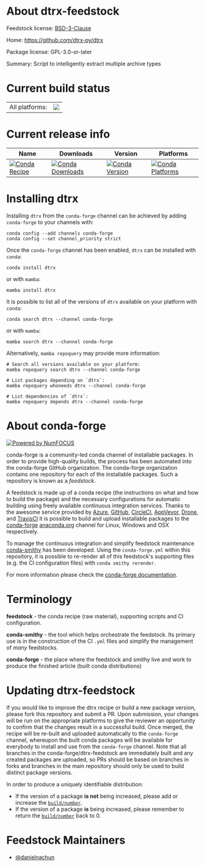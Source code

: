 About dtrx-feedstock
====================

Feedstock license: [BSD-3-Clause](https://github.com/conda-forge/dtrx-feedstock/blob/main/LICENSE.txt)

Home: https://github.com/dtrx-py/dtrx

Package license: GPL-3.0-or-later

Summary: Script to intelligently extract multiple archive types

Current build status
====================


<table><tr><td>All platforms:</td>
    <td>
      <a href="https://dev.azure.com/conda-forge/feedstock-builds/_build/latest?definitionId=25127&branchName=main">
        <img src="https://dev.azure.com/conda-forge/feedstock-builds/_apis/build/status/dtrx-feedstock?branchName=main">
      </a>
    </td>
  </tr>
</table>

Current release info
====================

| Name | Downloads | Version | Platforms |
| --- | --- | --- | --- |
| [![Conda Recipe](https://img.shields.io/badge/recipe-dtrx-green.svg)](https://anaconda.org/conda-forge/dtrx) | [![Conda Downloads](https://img.shields.io/conda/dn/conda-forge/dtrx.svg)](https://anaconda.org/conda-forge/dtrx) | [![Conda Version](https://img.shields.io/conda/vn/conda-forge/dtrx.svg)](https://anaconda.org/conda-forge/dtrx) | [![Conda Platforms](https://img.shields.io/conda/pn/conda-forge/dtrx.svg)](https://anaconda.org/conda-forge/dtrx) |

Installing dtrx
===============

Installing `dtrx` from the `conda-forge` channel can be achieved by adding `conda-forge` to your channels with:

```
conda config --add channels conda-forge
conda config --set channel_priority strict
```

Once the `conda-forge` channel has been enabled, `dtrx` can be installed with `conda`:

```
conda install dtrx
```

or with `mamba`:

```
mamba install dtrx
```

It is possible to list all of the versions of `dtrx` available on your platform with `conda`:

```
conda search dtrx --channel conda-forge
```

or with `mamba`:

```
mamba search dtrx --channel conda-forge
```

Alternatively, `mamba repoquery` may provide more information:

```
# Search all versions available on your platform:
mamba repoquery search dtrx --channel conda-forge

# List packages depending on `dtrx`:
mamba repoquery whoneeds dtrx --channel conda-forge

# List dependencies of `dtrx`:
mamba repoquery depends dtrx --channel conda-forge
```


About conda-forge
=================

[![Powered by
NumFOCUS](https://img.shields.io/badge/powered%20by-NumFOCUS-orange.svg?style=flat&colorA=E1523D&colorB=007D8A)](https://numfocus.org)

conda-forge is a community-led conda channel of installable packages.
In order to provide high-quality builds, the process has been automated into the
conda-forge GitHub organization. The conda-forge organization contains one repository
for each of the installable packages. Such a repository is known as a *feedstock*.

A feedstock is made up of a conda recipe (the instructions on what and how to build
the package) and the necessary configurations for automatic building using freely
available continuous integration services. Thanks to the awesome service provided by
[Azure](https://azure.microsoft.com/en-us/services/devops/), [GitHub](https://github.com/),
[CircleCI](https://circleci.com/), [AppVeyor](https://www.appveyor.com/),
[Drone](https://cloud.drone.io/welcome), and [TravisCI](https://travis-ci.com/)
it is possible to build and upload installable packages to the
[conda-forge](https://anaconda.org/conda-forge) [anaconda.org](https://anaconda.org/)
channel for Linux, Windows and OSX respectively.

To manage the continuous integration and simplify feedstock maintenance
[conda-smithy](https://github.com/conda-forge/conda-smithy) has been developed.
Using the ``conda-forge.yml`` within this repository, it is possible to re-render all of
this feedstock's supporting files (e.g. the CI configuration files) with ``conda smithy rerender``.

For more information please check the [conda-forge documentation](https://conda-forge.org/docs/).

Terminology
===========

**feedstock** - the conda recipe (raw material), supporting scripts and CI configuration.

**conda-smithy** - the tool which helps orchestrate the feedstock.
                   Its primary use is in the construction of the CI ``.yml`` files
                   and simplify the management of *many* feedstocks.

**conda-forge** - the place where the feedstock and smithy live and work to
                  produce the finished article (built conda distributions)


Updating dtrx-feedstock
=======================

If you would like to improve the dtrx recipe or build a new
package version, please fork this repository and submit a PR. Upon submission,
your changes will be run on the appropriate platforms to give the reviewer an
opportunity to confirm that the changes result in a successful build. Once
merged, the recipe will be re-built and uploaded automatically to the
`conda-forge` channel, whereupon the built conda packages will be available for
everybody to install and use from the `conda-forge` channel.
Note that all branches in the conda-forge/dtrx-feedstock are
immediately built and any created packages are uploaded, so PRs should be based
on branches in forks and branches in the main repository should only be used to
build distinct package versions.

In order to produce a uniquely identifiable distribution:
 * If the version of a package **is not** being increased, please add or increase
   the [``build/number``](https://docs.conda.io/projects/conda-build/en/latest/resources/define-metadata.html#build-number-and-string).
 * If the version of a package **is** being increased, please remember to return
   the [``build/number``](https://docs.conda.io/projects/conda-build/en/latest/resources/define-metadata.html#build-number-and-string)
   back to 0.

Feedstock Maintainers
=====================

* [@danielnachun](https://github.com/danielnachun/)

